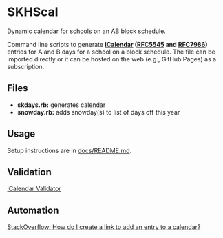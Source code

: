 # SKHScal

Dynamic calendar for schools on an AB block schedule.

Command line scripts to generate **[iCalendar][] ([RFC5545][] and [RFC7986][])** entries for A and B days for a school on a block schedule. The file can be imported directly or it can be hosted on the web (e.g., GitHub Pages) as a subscription.

[icalendar]: <https://en.wikipedia.org/wiki/ICalendar>
[rfc5545]: <https://icalendar.org/RFC-Specifications/iCalendar-RFC-5545/>
[rfc7986]: <https://icalendar.org/RFC-Specifications/iCalendar-RFC-7986/>

## Files

* **skdays.rb:** generates calendar
* **snowday.rb:** adds snowday(s) to list of days off this year

## Usage

Setup instructions are in [docs/README.md][instructions].

[instructions]: <docs/README.md>

## Validation

[iCalendar Validator](https://icalendar.org/validator.html)

## Automation

[StackOverflow: How do I create a link to add an entry to a calendar?
](https://stackoverflow.com/questions/5831877/how-do-i-create-a-link-to-add-an-entry-to-a-calendar)
